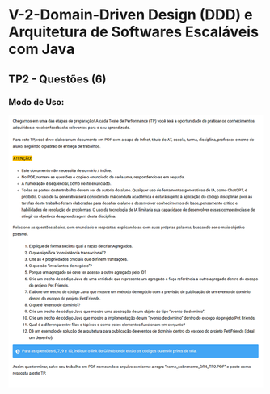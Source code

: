 # V-2-Domain-Driven Design (DDD) e Arquitetura de Softwares Escaláveis com Java

## TP2 - Questões (6)

### Modo de Uso:



![Descrição](documentos/enunciado_TP2.png)

